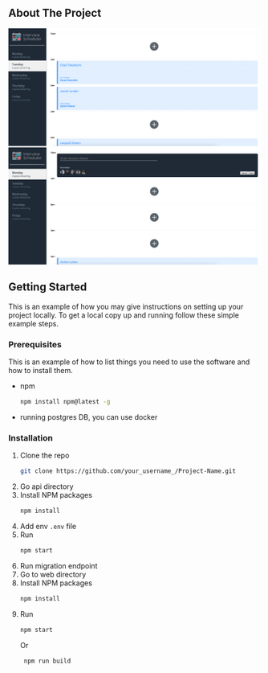 ## About The Project

![Screenshot](https://github.com/AbdelrahmanZaytoun/scheduler-app/blob/master/first.png?raw=true)
![Screenshot](https://github.com/AbdelrahmanZaytoun/scheduler-app/blob/master/second.png?raw=true)

## Getting Started

This is an example of how you may give instructions on setting up your project locally.
To get a local copy up and running follow these simple example steps.

### Prerequisites

This is an example of how to list things you need to use the software and how to install them.

- npm
  ```sh
  npm install npm@latest -g
  ```
- running postgres DB, you can use docker

### Installation

1. Clone the repo
   ```sh
   git clone https://github.com/your_username_/Project-Name.git
   ```
2. Go api directory
3. Install NPM packages
   ```sh
   npm install
   ```
4. Add env `.env` file
5. Run
   ```sh
   npm start
   ```
6. Run migration endpoint
7. Go to web directory
8. Install NPM packages
   ```sh
   npm install
   ```
9. Run
   ```sh
   npm start
   ```
   Or
   ```sh
    npm run build
   ```

